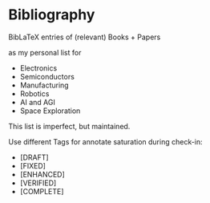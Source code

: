 # Bibliography

BibLaTeX entries of (relevant) Books + Papers

as my personal list for
- Electronics
- Semiconductors
- Manufacturing
- Robotics
- AI and AGI
- Space Exploration

This list is imperfect, but maintained.

Use different Tags for annotate saturation during check-in:
- [DRAFT]
- [FIXED]
- [ENHANCED]
- [VERIFIED]
- [COMPLETE]
